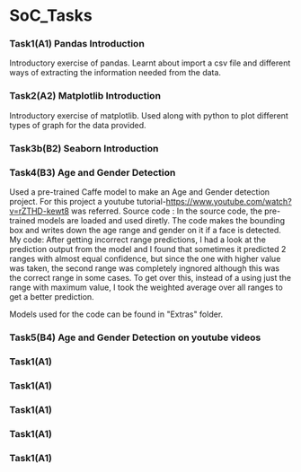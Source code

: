 # SoC_Tasks


### Task1(A1) Pandas Introduction
Introductory exercise of pandas. Learnt about import a csv file and different ways of extracting the information needed from the data.
### Task2(A2) Matplotlib Introduction
Introductory exercise of matplotlib. Used along with python to plot different types of graph for the data provided.
### Task3b(B2) Seaborn Introduction

### Task4(B3) Age and Gender Detection
Used a pre-trained Caffe model to make an Age and Gender detection project. For this project a youtube tutorial-https://www.youtube.com/watch?v=rZTHD-kewt8 was referred. 
Source code : In the source code, the pre-trained models are loaded and used diretly. The code makes the bounding box and writes down the age range and gender on it if a face is detected.
My code: After getting incorrect range predictions, I had a look at the prediction output from the model and I found that sometimes it predicted 2 ranges with almost equal confidence, but since the one with higher value was taken, the second range was completely ingnored although this was the correct range in some cases. To get over this, instead of a using just the range with maximum value, I took the weighted average over all ranges to get a better prediction.

Models used for the code can be found in "Extras" folder.

### Task5(B4) Age and Gender Detection on youtube videos
### Task1(A1)
### Task1(A1)
### Task1(A1)
### Task1(A1)
### Task1(A1)
